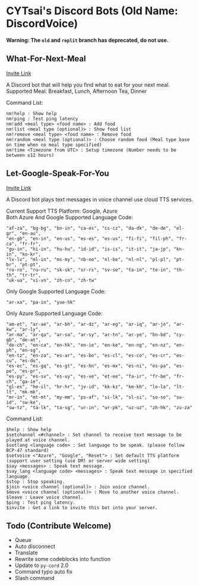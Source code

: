 # CYTsai's Discord Bots (Old Name: DiscordVoice)

**Warning: The `old` and `replit` branch has deprecated, do not use.**

## What-For-Next-Meal

[Invite Link](https://discord.com/oauth2/authorize?client_id=929275906294448169&permissions=414464724032&scope=bot)

A Discord bot that will help you find what to eat for your next meal.
Supported Meal:
Breakfast, Lunch, Afternoon Tea, Dinner

Command List:

```
nm!help : Show help
nm!ping : Test ping latency
nm!add <meal type> <food name> : Add food
nm!list <meal type (optional)> : Show food list
nm!remove <meal type> <food name> : Remove food
nm!random <meal type (optional)> : Choose random food (Meal type base on time when no meal type specified)
nm!time <Timezone from UTC> : Setup timezone (Number needs to be between ±12 hours)
```

## Let-Google-Speak-For-You

[Invite Link](https://discord.com/oauth2/authorize?client_id=960004225713201172&scope=bot+applications.commands&permissions=139690626112)

A Discord bot plays text messages in voice channel use cloud TTS services.

Current Support TTS Platform: Google, Azure  
Both Azure And Google Supported Language Code:

```
"af-za", "bg-bg", "bn-in", "ca-es", "cs-cz", "da-dk", "de-de", "el-gr", "en-au", 
"en-gb", "en-in", "en-us", "es-es", "es-us", "fi-fi", "fil-ph", "fr-ca", "fr-fr", 
"gu-in", "hi-in", "hu-hu", "id-id", "is-is", "it-it", "ja-jp", "kn-in", "ko-kr", 
"lv-lv", "ml-in", "ms-my", "nb-no", "nl-be", "nl-nl", "pl-pl", "pt-br", "pt-pt", 
"ro-ro", "ru-ru", "sk-sk", "sr-rs", "sv-se", "ta-in", "te-in", "th-th", "tr-tr", 
"uk-ua", "vi-vn", "zh-cn", "zh-tw"
```

Only Google Supported Language Code:
```
"ar-xa", "pa-in", "yue-hk"
```
Only Azure Supported Language Code:

```
"am-et", "ar-ae", "ar-bh", "ar-dz", "ar-eg", "ar-iq", "ar-jo", "ar-kw", "ar-ly", 
"ar-ma", "ar-qa", "ar-sa", "ar-sy", "ar-tn", "ar-ye", "bn-bd", "cy-gb", "de-at", 
"de-ch", "en-ca", "en-hk", "en-ie", "en-ke", "en-ng", "en-nz", "en-ph", "en-sg", 
"en-tz", "en-za", "es-ar", "es-bo", "es-cl", "es-co", "es-cr", "es-cu", "es-do", 
"es-ec", "es-gq", "es-gt", "es-hn", "es-mx", "es-ni", "es-pa", "es-pe", "es-pr", 
"es-py", "es-sv", "es-uy", "es-ve", "et-ee", "fa-ir", "fr-be", "fr-ch", "ga-ie", 
"gl-es", "he-il", "hr-hr", "jv-id", "kk-kz", "km-kh", "lo-la", "lt-lt", "mk-mk", 
"mr-in", "mt-mt", "my-mm", "ps-af", "si-lk", "sl-si", "so-so", "su-id", "sw-ke", 
"sw-tz", "ta-lk", "ta-sg", "ur-in", "ur-pk", "uz-uz", "zh-hk", "zu-za"
```

Command List:
```
$help : Show help
$setchannel <#channel> : Set channel to receive text message to be played at voice channel.
$setlang <language code> : Set language to be speak. (please follow BCP-47 standard)
$setvoice <"Azure", "Google", "Reset"> : Set default TTS platform (support user setting (use DM) or server wide setting)
$say <messages> : Speak text message.
$say_lang <language code> <messages> : Speak text message in specified language.
$stop : Stop speaking.
$join <voice channel (optional)> : Join voice channel.
$move <voice channel (optional)> : Move to another voice channel.
$leave : Leave voice channel.
$ping : Test ping latency.
$invite : Get a link to invite this bot into your server.
```

## Todo (Contribute Welcome)
 * Queue
 * Auto disconnect
 * Translate
 * Rewrite some codeblocks into function
 * Update to `py-cord` 2.0
 * Command typo auto fix
 * Slash command